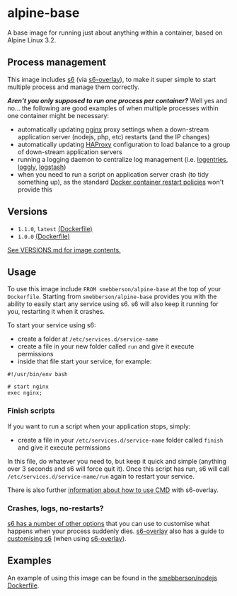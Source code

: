 alpine-base
===========

A base image for running just about anything within a container, based on Alpine Linux 3.2.

Process management
------------------

This image includes [s6](s6) (via [s6-overlay][s6-overlay]), to make it super simple to start multiple process and manage them correctly.

_**Aren't you only supposed to run one process per container?**_ Well yes and no... the following are good examples of when multiple processes within one container might be necessary:

- automatically updating [nginx][nginx] proxy settings when a down-stream application server (nodejs, php, etc) restarts (and the IP changes)
- automatically updating [HAProxy][haproxy] configuration to load balance to a group of down-stream application servers
- running a logging daemon to centralize log management (i.e. [logentries][logentries], [loggly][loggly], [logstash][logstash])
- when you need to run a script on application server crash (to tidy something up), as the standard [Docker container restart policies][drsp] won't provide this

Versions
--------

- `1.1.0`, `latest` [(Dockerfile)](https://github.com/smebberson/docker-alpine/blob/1f0d03677e8ebbcd59ff8209730089bcac79d23d/alpine-base/Dockerfile)
- `1.0.0` [(Dockerfile)](https://github.com/smebberson/docker-alpine/blob/fdb9fca74d03ee1b21e47e3edd54f01cb4bf5ab6/alpine-base/Dockerfile)

[See VERSIONS.md for image contents.](https://github.com/smebberson/docker-alpine/blob/master/alpine-base/VERSIONS.md)

Usage
-----

To use this image include `FROM smebberson/alpine-base` at the top of your `Dockerfile`. Starting from `smebberson/alpine-base` provides you with the ability to easily start any service using s6. s6 will also keep it running for you, restarting it when it crashes.

To start your service using s6:

- create a folder at `/etc/services.d/service-name`
- create a file in your new folder called `run` and give it execute permissions
- inside that file start your service, for example:

```
#!/usr/bin/env bash

# start nginx
exec nginx;
```

### Finish scripts

If you want to run a script when your application stops, simply:

- create a file in your `/etc/services.d/service-name` folder called `finish` and give it execute permissions

In this file, do whatever you need to, but keep it quick and simple (anything over 3 seconds and s6 will force quit it). Once this script has run, s6 will call `/etc/services.d/service-name/run` again to restart your service.

There is also further [information about how to use CMD][s6-overlay-cmd] with s6-overlay.

### Crashes, logs, no-restarts?

[s6 has a number of other options][s6-servicedir] that you can use to customise what happens when your process suddenly dies. [s6-overlay][s6-overlay] also has a guide to [customising s6][customising-s6-overlay] (when using [s6-overlay][s6-overlay]).

Examples
--------

An example of using this image can be found in the [smebberson/nodejs][smebbersonnodejs] [Dockerfile][smebbersonnodejsdockerfile].

[s6]: http://www.skarnet.org/software/s6/
[s6-servicedir]: http://www.skarnet.org/software/s6/servicedir.html
[s6-overlay]: https://github.com/just-containers/s6-overlay
[customising-s6-overlay]: https://github.com/just-containers/s6-overlay#customizing-s6-behaviour
[s6-overlay-cmd]: https://github.com/just-containers/s6-overlay#usage
[logentries]: https://logentries.com/
[loggly]: https://www.loggly.com/
[logstash]: http://logstash.net/
[drsp]: https://docs.docker.com/reference/commandline/cli/#restart-policies
[nginx]: http://nginx.org/
[haproxy]: http://www.haproxy.org/
[smebbersonnodejs]: https://registry.hub.docker.com/u/smebberson/nodejs/
[smebbersonnodejsdockerfile]: https://github.com/smebberson/docker-ubuntu-base/blob/master/nodejs/Dockerfile

